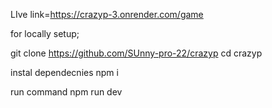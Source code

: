 LIve link=https://crazyp-3.onrender.com/game

for locally setup;

git clone https://github.com/SUnny-pro-22/crazyp
cd crazyp

instal dependecnies 
npm i

run command
npm run dev


